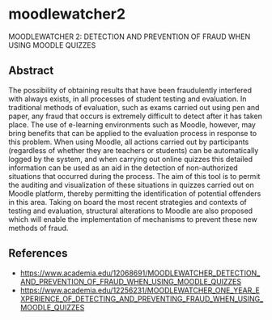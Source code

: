 # moodlewatcher2
MOODLEWATCHER 2: DETECTION AND PREVENTION OF FRAUD WHEN USING MOODLE QUIZZES

## Abstract
The possibility of obtaining results that have been fraudulently interfered with always exists, in all processes of student testing and evaluation. In traditional methods of evaluation, such as exams carried out using pen and paper, any fraud that occurs is extremely difficult to detect after it has taken place. The use of e-learning environments such as Moodle, however, may bring benefits that can be applied to the evaluation process in response to this problem. When using Moodle, all actions carried out by participants (regardless of whether they are teachers or students) can be automatically logged by the system, and when carrying out online quizzes this detailed information can be used as an aid in the detection of non-authorized situations that occurred during the process. 
The aim of this tool is to permit the auditing and visualization of these situations in quizzes carried out on Moodle platform, thereby permitting the identification of potential offenders in this area. Taking on board the most recent strategies and contexts of testing and evaluation, structural alterations to Moodle are also proposed which will enable the implementation of mechanisms to prevent these new methods of fraud.

## References
* https://www.academia.edu/12068691/MOODLEWATCHER_DETECTION_AND_PREVENTION_OF_FRAUD_WHEN_USING_MOODLE_QUIZZES
* https://www.academia.edu/12256231/MOODLEWATCHER_ONE_YEAR_EXPERIENCE_OF_DETECTING_AND_PREVENTING_FRAUD_WHEN_USING_MOODLE_QUIZZES

